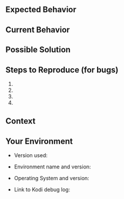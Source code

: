 <!--- ISSUES ABOUT PROVIDERS DO NOT BELONG HERE -->
<!--- If you open an issue about providers, it will get closed,
      its title and content will get removed, and your GitHub
      account will be blocked from this repository.
      Proceed to the next steps if you understand this warning. -->

<!--- Describe the issue briefly and as best as you can in the Title above -->
<!--- Issue titles like "Last version crashes", "0.9.x crashing",
      or "Nothing works after update" are the worst. Put some effort
      in describing your issue properly, and we'll put some effort
      in fixing it as soon as possible -->
<!--- Bug reports without logs will likely be dismissed and closed -->

## Expected Behavior
<!--- If you're describing a bug, tell us what should happen -->
<!--- If you're suggesting a change/improvement, tell us how it should work -->

## Current Behavior
<!--- If describing a bug, tell us what happens instead of the expected behavior -->
<!--- If suggesting a change/improvement, explain the difference from current behavior -->

## Possible Solution
<!--- Not obligatory, but suggest a fix/reason for the bug, -->
<!--- or ideas how to implement the addition or change -->

## Steps to Reproduce (for bugs)
<!--- Provide a link to a live example, or an unambiguous set of steps to -->
<!--- reproduce this bug. Include code to reproduce, if relevant -->
1.
2.
3.
4.

## Context
<!--- How has this issue affected you? What are you trying to accomplish? -->
<!--- Providing context helps us come up with a solution that is most useful in the real world -->

## Your Environment
<!--- Include as many relevant details about the environment you experienced the bug in -->
* Version used:
<!--- Which version of Quasar are you using? -->
* Environment name and version:
<!--- Which Kodi version (16 [Jarvis] or 17 [Krypton]) and OS, eg. SPMC, OSMC, OpenELEC, LibreELEC, etc. -->
* Operating System and version:
<!--- eg. Android 4/5/6, Windows 7/8/10, macOS 10.11, Ubuntu 16.10, etc. -->
* Link to Kodi debug log:
<!--- See http://kodi.wiki/view/Log_file/Easy or paste to http://paste.ubuntu.com directly -->
